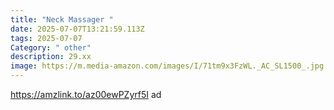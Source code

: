```yaml
---
title: "Neck Massager "
date: 2025-07-07T13:21:59.113Z
tags: 2025-07-07
Category: " other"
description: 29.xx
image: https://m.media-amazon.com/images/I/71tm9x3FzWL._AC_SL1500_.jpg
---
```

https://amzlink.to/az00ewPZyrf5I ad
